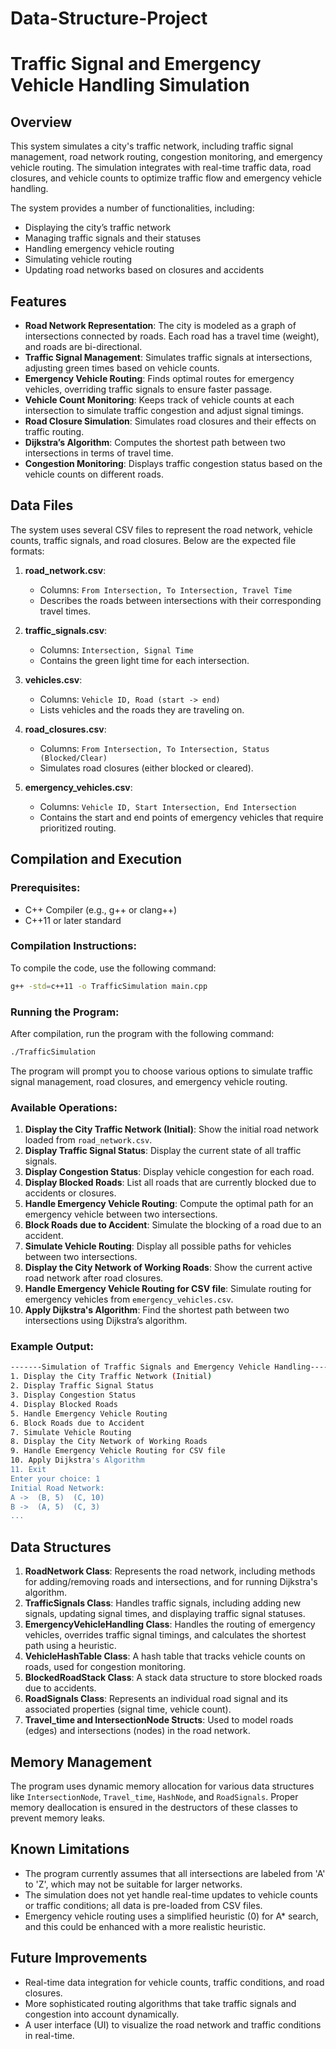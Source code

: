 # Data-Structure-Project

# Traffic Signal and Emergency Vehicle Handling Simulation

## Overview

This system simulates a city's traffic network, including traffic signal management, road network routing, congestion monitoring, and emergency vehicle routing. The simulation integrates with real-time traffic data, road closures, and vehicle counts to optimize traffic flow and emergency vehicle handling.

The system provides a number of functionalities, including:
- Displaying the city’s traffic network
- Managing traffic signals and their statuses
- Handling emergency vehicle routing
- Simulating vehicle routing
- Updating road networks based on closures and accidents

## Features

- **Road Network Representation**: The city is modeled as a graph of intersections connected by roads. Each road has a travel time (weight), and roads are bi-directional.
- **Traffic Signal Management**: Simulates traffic signals at intersections, adjusting green times based on vehicle counts.
- **Emergency Vehicle Routing**: Finds optimal routes for emergency vehicles, overriding traffic signals to ensure faster passage.
- **Vehicle Count Monitoring**: Keeps track of vehicle counts at each intersection to simulate traffic congestion and adjust signal timings.
- **Road Closure Simulation**: Simulates road closures and their effects on traffic routing.
- **Dijkstra’s Algorithm**: Computes the shortest path between two intersections in terms of travel time.
- **Congestion Monitoring**: Displays traffic congestion status based on the vehicle counts on different roads.

## Data Files

The system uses several CSV files to represent the road network, vehicle counts, traffic signals, and road closures. Below are the expected file formats:

1. **road_network.csv**:
   - Columns: `From Intersection, To Intersection, Travel Time`
   - Describes the roads between intersections with their corresponding travel times.

2. **traffic_signals.csv**:
   - Columns: `Intersection, Signal Time`
   - Contains the green light time for each intersection.

3. **vehicles.csv**:
   - Columns: `Vehicle ID, Road (start -> end)`
   - Lists vehicles and the roads they are traveling on.

4. **road_closures.csv**:
   - Columns: `From Intersection, To Intersection, Status (Blocked/Clear)`
   - Simulates road closures (either blocked or cleared).

5. **emergency_vehicles.csv**:
   - Columns: `Vehicle ID, Start Intersection, End Intersection`
   - Contains the start and end points of emergency vehicles that require prioritized routing.

## Compilation and Execution

### Prerequisites:
- C++ Compiler (e.g., g++ or clang++)
- C++11 or later standard

### Compilation Instructions:

To compile the code, use the following command:

```bash
g++ -std=c++11 -o TrafficSimulation main.cpp
```

### Running the Program:

After compilation, run the program with the following command:

```bash
./TrafficSimulation
```

The program will prompt you to choose various options to simulate traffic signal management, road closures, and emergency vehicle routing.

### Available Operations:
1. **Display the City Traffic Network (Initial)**: Show the initial road network loaded from `road_network.csv`.
2. **Display Traffic Signal Status**: Display the current state of all traffic signals.
3. **Display Congestion Status**: Display vehicle congestion for each road.
4. **Display Blocked Roads**: List all roads that are currently blocked due to accidents or closures.
5. **Handle Emergency Vehicle Routing**: Compute the optimal path for an emergency vehicle between two intersections.
6. **Block Roads due to Accident**: Simulate the blocking of a road due to an accident.
7. **Simulate Vehicle Routing**: Display all possible paths for vehicles between two intersections.
8. **Display the City Network of Working Roads**: Show the current active road network after road closures.
9. **Handle Emergency Vehicle Routing for CSV file**: Simulate routing for emergency vehicles from `emergency_vehicles.csv`.
10. **Apply Dijkstra's Algorithm**: Find the shortest path between two intersections using Dijkstra’s algorithm.

### Example Output:

```bash
-------Simulation of Traffic Signals and Emergency Vehicle Handling-------
1. Display the City Traffic Network (Initial)
2. Display Traffic Signal Status
3. Display Congestion Status
4. Display Blocked Roads
5. Handle Emergency Vehicle Routing
6. Block Roads due to Accident
7. Simulate Vehicle Routing
8. Display the City Network of Working Roads
9. Handle Emergency Vehicle Routing for CSV file
10. Apply Dijkstra's Algorithm
11. Exit
Enter your choice: 1
Initial Road Network:
A ->  (B, 5)  (C, 10)  
B ->  (A, 5)  (C, 3)  
...
```

## Data Structures

1. **RoadNetwork Class**: Represents the road network, including methods for adding/removing roads and intersections, and for running Dijkstra's algorithm.
2. **TrafficSignals Class**: Handles traffic signals, including adding new signals, updating signal times, and displaying traffic signal statuses.
3. **EmergencyVehicleHandling Class**: Handles the routing of emergency vehicles, overrides traffic signal timings, and calculates the shortest path using a heuristic.
4. **VehicleHashTable Class**: A hash table that tracks vehicle counts on roads, used for congestion monitoring.
5. **BlockedRoadStack Class**: A stack data structure to store blocked roads due to accidents.
6. **RoadSignals Class**: Represents an individual road signal and its associated properties (signal time, vehicle count).
7. **Travel_time and IntersectionNode Structs**: Used to model roads (edges) and intersections (nodes) in the road network.

## Memory Management

The program uses dynamic memory allocation for various data structures like `IntersectionNode`, `Travel_time`, `HashNode`, and `RoadSignals`. Proper memory deallocation is ensured in the destructors of these classes to prevent memory leaks.

## Known Limitations

- The program currently assumes that all intersections are labeled from 'A' to 'Z', which may not be suitable for larger networks.
- The simulation does not yet handle real-time updates to vehicle counts or traffic conditions; all data is pre-loaded from CSV files.
- Emergency vehicle routing uses a simplified heuristic (0) for A* search, and this could be enhanced with a more realistic heuristic.

## Future Improvements

- Real-time data integration for vehicle counts, traffic conditions, and road closures.
- More sophisticated routing algorithms that take traffic signals and congestion into account dynamically.
- A user interface (UI) to visualize the road network and traffic conditions in real-time.
